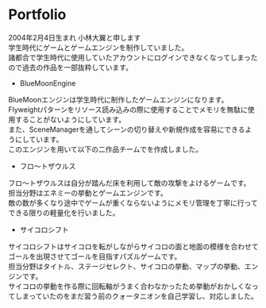 # Portfolio  
2004年2月4日生まれ 小林大翼と申します  
学生時代にゲームとゲームエンジンを制作していました。  
諸都合で学生時代に使用していたアカウントにログインできなくなってしまったので過去の作品を一部抜粋しています。  
* BlueMoonEngine


BlueMoonエンジンは学生時代に制作したゲームエンジンになります。
Flyweightパターンをリソース読み込みの際に使用することでメモリを無駄に使用することがないようにしています。  
また、SceneManagerを通してシーンの切り替えや新規作成を容易にできるようにしています。  
このエンジンを用いて以下の二作品チームでを作成しました。  

* フロ～トザウルス

フロ～トザウルスは自分が踏んだ床を利用して敵の攻撃をよけるゲームです。  
担当分野はエネミーの挙動とゲームエンジンです。  
敵の数が多くなり途中でゲームが重くならないようにメモリ管理を丁寧に行ってできる限りの軽量化を行いました。    

  * サイコロシフト

  サイコロシフトはサイコロを転がしながらサイコロの面と地面の模様を合わせてゴールを出現させてゴールを目指すパズルゲームです。  
  担当分野はタイトル、ステージセレクト、サイコロの挙動、マップの挙動、エンジンです。  
  サイコロの挙動を作る際に回転軸がうまく合わなかったため挙動がおかしくなってしまっていたのをまだ習う前のクォータニオンを自己学習し、対応しました。 
  






